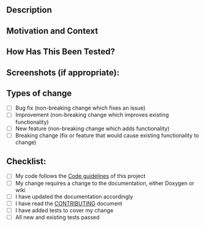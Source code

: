 <!--- Provide a general summary of your change in the Title above -->

## Description
<!--- Describe your change in detail -->

## Motivation and Context
<!--- Why is this change required? What problem does it solve? -->
<!--- If it fixes an open issue, please link to the issue here -->

## How Has This Been Tested?
<!--- Please describe in detail how you tested your change -->
<!--- Include details of your testing environment, and the tests you ran to -->
<!--- see how your change affects other areas of the code, etc -->

## Screenshots (if appropriate):

## Types of change
<!--- What type of change does your code introduce? Put an `x` in all the boxes that apply like this: [X] -->
- [ ] Bug fix (non-breaking change which fixes an issue)
- [ ] Improvement (non-breaking change which improves existing functionality)
- [ ] New feature (non-breaking change which adds functionality)
- [ ] Breaking change (fix or feature that would cause existing functionality to change)

## Checklist:
<!--- Go over all the following points, and put an `x` in all the boxes that apply like this: [X] -->
<!--- If you're unsure about any of these, don't hesitate to ask. We're here to help! -->
- [ ] My code follows the [Code guidelines](https://codedocs.xyz/xbmc/xbmc/code_guidelines.html) of this project 
- [ ] My change requires a change to the documentation, either Doxygen or wiki
- [ ] I have updated the documentation accordingly
- [ ] I have read the [CONTRIBUTING](https://github.com/xbmc/xbmc/blob/master/CONTRIBUTING.md) document
- [ ] I have added tests to cover my change
- [ ] All new and existing tests passed
